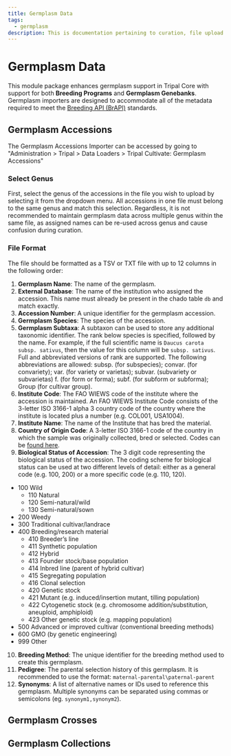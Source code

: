 ```yaml
---
title: Germplasm Data
tags:
  - germplasm
description: This is documentation pertaining to curation, file upload and management of germplasm data within TripalCultivate.
---
```

# Germplasm Data
This module package enhances germplasm support in Tripal Core with support for both **Breeding Programs** and **Germplasm Genebanks**. Germplasm importers are designed to accommodate all of the metadata required to meet the [Breeding API (BrAPI)](https://brapi.org) standards.

## Germplasm Accessions
The Germplasm Accessions Importer can be accessed by going to "Administration > Tripal > Data Loaders > Tripal Cultivate: Germplasm Accessions"

### Select Genus
First, select the genus of the accessions in the file you wish to upload by selecting it from the dropdown menu. All accessions in one file must belong to the same genus and match this selection. Regardless, it is not recommended to maintain germplasm data across multiple genus within the same file, as assigned names can be re-used across genus and cause confusion during curation.

### File Format
The file should be formatted as a TSV or TXT file with up to 12 columns in the following order:
1. **Germplasm Name**: The name of the germplasm.
2. **External Database**: The name of the institution who assigned the accession. This name must already be present in the chado table `db` and match exactly.
3. **Accession Number**: A unique identifier for the germplasm accession.
4. **Germplasm Species**: The species of the accession.
5. **Germplasm Subtaxa**: A subtaxon can be used to store any additional taxonomic identifier. The rank below species is specified, followed by the name. For example, if the full scientific name is `Daucus carota subsp. sativus`, then the value for this column will be `subsp. sativus`. Full and abbreviated versions of rank are supported. The following abbreviations are allowed: subsp. (for subspecies); convar. (for convariety); var. (for variety or varietas); subvar. (subvariety or subvarietas) f. (for form or forma); subf. (for subform or subforma); Group (for cultivar group).
6. **Institute Code**: The FAO WIEWS code of the institute where the accession is maintained. An FAO WIEWS Institute Code consists of the 3-letter ISO 3166-1 alpha 3 country code of the country where the institute is located plus a number (e.g. COL001, USA1004).
7. **Institute Name**: The name of the Institute that has bred the material.
8. **Country of Origin Code**: A 3-letter ISO 3166-1 code of the country in which the sample was originally collected, bred or selected. Codes can be [found here](https://en.wikipedia.org/wiki/ISO_3166-1_alpha-3).
9. **Biological Status of Accession**: The 3 digit code representing the biological status of the accession. The coding scheme for biological status can be used at two different levels of detail: either as a general code (e.g. 100, 200) or a more specific code (e.g. 110, 120).
  - 100 Wild
    - 110 Natural
    - 120 Semi-natural/wild
    - 130 Semi-natural/sown
  - 200 Weedy
  - 300 Traditional cultivar/landrace
  - 400 Breeding/research material
    - 410 Breeder’s line
    - 411 Synthetic population
    - 412 Hybrid
    - 413 Founder stock/base population
    - 414 Inbred line (parent of hybrid cultivar)
    - 415 Segregating population
    - 416 Clonal selection
    - 420 Genetic stock
    - 421 Mutant (e.g. induced/insertion mutant, tilling population)
    - 422 Cytogenetic stock (e.g. chromosome addition/substitution, aneuploid, amphiploid)
    - 423 Other genetic stock (e.g. mapping population)
  - 500 Advanced or improved cultivar (conventional breeding methods)
  - 600 GMO (by genetic engineering)
  - 999 Other
10. **Breeding Method**: The unique identifier for the breeding method used to create this germplasm.
11. **Pedigree**: The parental selection history of this germplasm. It is recommended to use the format: `maternal-parental\paternal-parent`
12. **Synonyms**: A list of alternative names or IDs used to reference this germplasm. Multiple synonyms can be separated using commas or semicolons (eg. `synonym1,synonym2`).

## Germplasm Crosses

## Germplasm Collections
